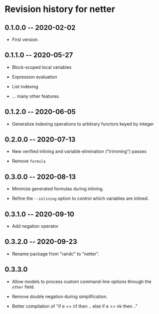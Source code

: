 # Revision history for netter

## 0.1.0.0  -- 2020-02-02

* First version.

## 0.1.1.0  -- 2020-05-27

* Block-scoped local variables

* Expression evaluation

* List indexing

* ... many other features.

## 0.1.2.0 -- 2020-06-05

* Generalize indexing operations to arbitrary functors keyed by integer

## 0.2.0.0 -- 2020-07-13

* New verified inlining and variable elimination ("trimming") passes

* Remove `formula`

## 0.3.0.0 -- 2020-08-13

* Minimize generated formulas during inlining.

* Refine the `--inlining` option to control which variables are inlined.

## 0.3.1.0 -- 2020-09-10

* Add negation operator

## 0.3.2.0 -- 2020-09-23

* Rename package from "randc" to "netter".

## 0.3.3.0

* Allow models to process custom command-line options through the `other` field.

* Remove double negation during simplification.

* Better compilation of "if e == n1 then .. else if e == nk then .."

